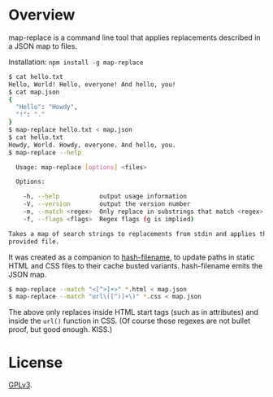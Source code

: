 Overview
========

map-replace is a command line tool that applies replacements described in a JSON map to files.

Installation: `npm install -g map-replace`

```sh
$ cat hello.txt
Hello, World! Hello, everyone! And hello, you!
$ cat map.json
{
  "Hello": "Howdy",
  "!": "."
}
$ map-replace hello.txt < map.json
$ cat hello.txt
Howdy, World. Howdy, everyone. And hello, you.
$ map-replace --help

  Usage: map-replace [options] <files>

  Options:

    -h, --help           output usage information
    -V, --version        output the version number
    -m, --match <regex>  Only replace in substrings that match <regex>
    -f, --flags <flags>  Regex flags (g is implied)

Takes a map of search strings to replacements from stdin and applies that to each
provided file.
```

It was created as a companion to [hash-filename], to update paths in static HTML and CSS files to
their cache busted variants. hash-filename emits the JSON map.

```sh
$ map-replace --match "<[^>]+>" *.html < map.json
$ map-replace --match "url\([^)]+\)" *.css < map.json
```

The above only replaces inside HTML start tags (such as in attributes) and inside the `url()`
function in CSS. (Of course those regexes are not bullet proof, but good enough. KISS.)

[hash-filename]: https://github.com/lydell/hash-filename


License
=======

[GPLv3](COPYING).
